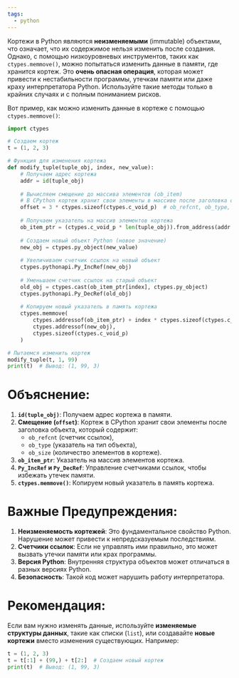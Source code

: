 ```yaml
---
tags:
  - python
---
```


Кортежи в Python являются **неизменяемыми** (immutable) объектами, что означает, что их содержимое нельзя изменить после создания. Однако, с помощью низкоуровневых инструментов, таких как `ctypes.memmove()`, можно попытаться изменить данные в памяти, где хранится кортеж. Это **очень опасная операция**, которая может привести к нестабильности программы, утечкам памяти или даже краху интерпретатора Python. Используйте такие методы только в крайних случаях и с полным пониманием рисков.

Вот пример, как можно изменить данные в кортеже с помощью `ctypes.memmove()`:

```python
import ctypes

# Создаем кортеж
t = (1, 2, 3)

# Функция для изменения кортежа
def modify_tuple(tuple_obj, index, new_value):
    # Получаем адрес кортежа
    addr = id(tuple_obj)
    
    # Вычисляем смещение до массива элементов (ob_item)
    # В CPython кортеж хранит свои элементы в массиве после заголовка объекта
    offset = 3 * ctypes.sizeof(ctypes.c_void_p)  # ob_refcnt, ob_type, ob_size
    
    # Получаем указатель на массив элементов кортежа
    ob_item_ptr = (ctypes.c_void_p * len(tuple_obj)).from_address(addr + offset)
    
    # Создаем новый объект Python (новое значение)
    new_obj = ctypes.py_object(new_value)
    
    # Увеличиваем счетчик ссылок на новый объект
    ctypes.pythonapi.Py_IncRef(new_obj)
    
    # Уменьшаем счетчик ссылок на старый объект
    old_obj = ctypes.cast(ob_item_ptr[index], ctypes.py_object)
    ctypes.pythonapi.Py_DecRef(old_obj)
    
    # Копируем новый указатель в память кортежа
    ctypes.memmove(
        ctypes.addressof(ob_item_ptr) + index * ctypes.sizeof(ctypes.c_void_p),
        ctypes.addressof(new_obj),
        ctypes.sizeof(ctypes.c_void_p)
    )

# Пытаемся изменить кортеж
modify_tuple(t, 1, 99)
print(t)  # Вывод: (1, 99, 3)
```

# Объяснение:
1. **`id(tuple_obj)`**: Получаем адрес кортежа в памяти.
2. **Смещение (`offset`)**: Кортеж в CPython хранит свои элементы после заголовка объекта, который содержит:
   - `ob_refcnt` (счетчик ссылок),
   - `ob_type` (указатель на тип объекта),
   - `ob_size` (количество элементов в кортеже).
3. **`ob_item_ptr`**: Указатель на массив элементов кортежа.
4. **`Py_IncRef` и `Py_DecRef`**: Управление счетчиками ссылок, чтобы избежать утечек памяти.
5. **`ctypes.memmove()`**: Копируем новый указатель в память кортежа.

# Важные Предупреждения:
1. **Неизменяемость кортежей**: Это фундаментальное свойство Python. Нарушение может привести к непредсказуемым последствиям.
2. **Счетчики ссылок**: Если не управлять ими правильно, это может вызвать утечки памяти или крах программы.
3. **Версия Python**: Внутренняя структура объектов может отличаться в разных версиях Python.
4. **Безопасность**: Такой код может нарушить работу интерпретатора.

# Рекомендация:
Если вам нужно изменять данные, используйте **изменяемые структуры данных**, такие как списки (`list`), или создавайте **новые кортежи** вместо изменения существующих. Например:

```python
t = (1, 2, 3)
t = t[:1] + (99,) + t[2:]  # Создаем новый кортеж
print(t)  # Вывод: (1, 99, 3)
```